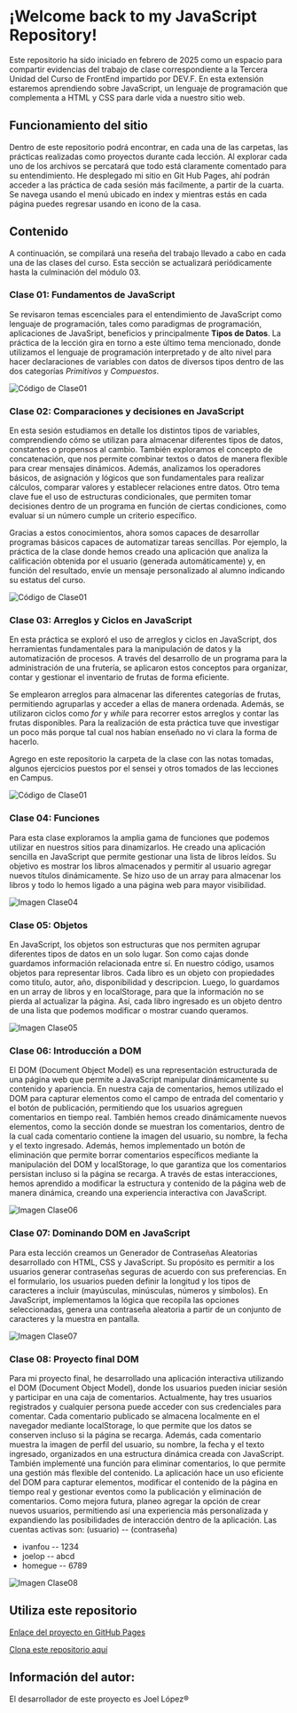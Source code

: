 # ¡Welcome back to my JavaScript Repository!

Este repositorio ha sido iniciado en febrero de 2025 como un espacio para compartir evidencias del trabajo de clase correspondiente a la Tercera Unidad del Curso de FrontEnd impartido por DEV.F. En esta extensión estaremos aprendiendo sobre JavaScript, un lenguaje de programación que complementa a HTML y CSS para darle vida a nuestro sitio web.

## Funcionamiento del sitio
Dentro de este repositorio podrá encontrar, en cada una de las carpetas, las prácticas realizadas como proyectos durante cada lección. 
Al explorar cada uno de los archivos se percatará que todo está claramente comentado para su entendimiento.
He desplegado mi sitio en Git Hub Pages, ahí podrán acceder a las práctica de cada sesión más facilmente, a partir de la cuarta. Se navega usando el menú ubicado en index y mientras estás en cada página puedes regresar usando en icono de la casa.

## Contenido
A continuación, se compilará una reseña del trabajo llevado a cabo en cada una de las clases del curso. Esta sección se actualizará periódicamente hasta la culminación del módulo 03.

### Clase 01: Fundamentos de JavaScript
Se revisaron temas escenciales para el entendimiento de JavaScript como lenguaje de programación, tales como paradigmas de programación, aplicaciones de JavaSript, beneficios y principalmente **Tipos de Datos**.
La práctica de la lección gira en torno a este último tema mencionado, donde utilizamos el lenguaje de programación interpretado y de alto nivel para hacer declaraciones de variables con datos de diversos tipos dentro de las dos categorías *Primitivos* y *Compuestos*.

![Código de Clase01](./img/codeclase01.png)

### Clase 02: Comparaciones y decisiones en JavaScript
En esta sesión estudiamos en detalle los distintos tipos de variables, comprendiendo cómo se utilizan para almacenar diferentes tipos de datos, constantes o propensos al cambio. También exploramos el concepto de concatenación, que nos permite combinar textos o datos de manera flexible para crear mensajes dinámicos. Además, analizamos los operadores básicos, de asignación y lógicos que son fundamentales para realizar cálculos, comparar valores y establecer relaciones entre datos. Otro tema clave fue el uso de estructuras condicionales, que permiten tomar decisiones dentro de un programa en función de ciertas condiciones, como evaluar si un número cumple un criterio específico. 

Gracias a estos conocimientos, ahora somos capaces de desarrollar programas básicos capaces de automatizar tareas sencillas. Por ejemplo, la práctica de la clase donde hemos creado una aplicación que analiza la calificación obtenida por el usuario (generada automáticamente) y, en función del resultado, envíe un mensaje personalizado al alumno indicando su estatus del curso.

![Código de Clase01](./img/codeclase02.png)

### Clase 03: Arreglos y Ciclos en JavaScript
En esta práctica se exploró el uso de arreglos y ciclos en JavaScript, dos herramientas fundamentales para la manipulación de datos y la automatización de procesos. A través del desarrollo de un programa para la administración de una frutería, se aplicaron estos conceptos para organizar, contar y gestionar el inventario de frutas de forma eficiente.

Se emplearon arreglos para almacenar las diferentes categorías de frutas, permitiendo agruparlas y acceder a ellas de manera ordenada. Además, se utilizaron ciclos como *for* y *while* para recorrer estos arreglos y contar las frutas disponibles. Para la realización de esta práctica tuve que investigar un poco más porque tal cual nos habían enseñado no vi clara la forma de hacerlo.

Agrego en este repositorio la carpeta de la clase con las notas tomadas, algunos ejercicios puestos por el sensei y otros tomados de las lecciones en Campus.

![Código de Clase01](./img/codeclase03.png)

### Clase 04: Funciones
Para esta clase exploramos la amplia gama de funciones que podemos utilizar en nuestros sitios para dinamizarlos. He creado una aplicación sencilla en JavaScript que permite gestionar una lista de libros leídos. Su objetivo es mostrar los libros almacenados y permitir al usuario agregar nuevos títulos dinámicamente.
Se hizo uso de un array para almacenar los libros y todo lo hemos ligado a una página web para mayor visibilidad.

![Imagen Clase04](./img/imgclase04.png)

### Clase 05: Objetos
En JavaScript, los objetos son estructuras que nos permiten agrupar diferentes tipos de datos en un solo lugar. Son como cajas donde guardamos información relacionada entre sí.
En nuestro código, usamos objetos para representar libros. Cada libro es un objeto con propiedades como titulo, autor, año, disponibilidad y descripcion.
Luego, lo guardamos en un array de libros y en localStorage, para que la información no se pierda al actualizar la página. Así, cada libro ingresado es un objeto dentro de una lista que podemos modificar o mostrar cuando queramos. 

![Imagen Clase05](./img/imgclase05.png)

### Clase 06: Introducción a DOM
El DOM (Document Object Model) es una representación estructurada de una página web que permite a JavaScript manipular dinámicamente su contenido y apariencia. En nuestra caja de comentarios, hemos utilizado el DOM para capturar elementos como el campo de entrada del comentario y el botón de publicación, permitiendo que los usuarios agreguen comentarios en tiempo real. También hemos creado dinámicamente nuevos elementos, como la sección donde se muestran los comentarios, dentro de la cual cada comentario contiene la imagen del usuario, su nombre, la fecha y el texto ingresado. Además, hemos implementado un botón de eliminación que permite borrar comentarios específicos mediante la manipulación del DOM y localStorage, lo que garantiza que los comentarios persistan incluso si la página se recarga. A través de estas interacciones, hemos aprendido a modificar la estructura y contenido de la página web de manera dinámica, creando una experiencia interactiva con JavaScript.

![Imagen Clase06](./img/imgclase06.png)

### Clase 07: Dominando DOM en JavaScript
Para esta lección creamos un Generador de Contraseñas Aleatorias desarrollado con HTML, CSS y JavaScript. Su propósito es permitir a los usuarios generar contraseñas seguras de acuerdo con sus preferencias. 
En el formulario, los usuarios pueden definir la longitud y los tipos de caracteres a incluir (mayúsculas, minúsculas, números y símbolos). En JavaScript, implementamos la lógica que recopila las opciones seleccionadas, genera una contraseña aleatoria a partir de un conjunto de caracteres y la muestra en pantalla.

![Imagen Clase07](./img/imgclase07.png)

### Clase 08: Proyecto final DOM
Para mi proyecto final, he desarrollado una aplicación interactiva utilizando el DOM (Document Object Model), donde los usuarios pueden iniciar sesión y participar en una caja de comentarios. Actualmente, hay tres usuarios registrados y cualquier persona puede acceder con sus credenciales para comentar. Cada comentario publicado se almacena localmente en el navegador mediante localStorage, lo que permite que los datos se conserven incluso si la página se recarga. Además, cada comentario muestra la imagen de perfil del usuario, su nombre, la fecha y el texto ingresado, organizados en una estructura dinámica creada con JavaScript. 
También implementé una función para eliminar comentarios, lo que permite una gestión más flexible del contenido. La aplicación hace un uso eficiente del DOM para capturar elementos, modificar el contenido de la página en tiempo real y gestionar eventos como la publicación y eliminación de comentarios. Como mejora futura, planeo agregar la opción de crear nuevos usuarios, permitiendo así una experiencia más personalizada y expandiendo las posibilidades de interacción dentro de la aplicación.
Las cuentas activas son: (usuario) -- (contraseña)
- ivanfou  --  1234
- joelop  --  abcd
- homegue  --  6789

![Imagen Clase08](./img/imgclase08.png)




## Utiliza este repositorio
[Enlace del proyecto en GitHub Pages](https://mrinvaderlop.github.io/Modulo03-JS/)

[Clona este repositorio aquí](https://github.com/MrInvaderLop/Modulo03-JS)

## Información del autor:
El desarrollador de este proyecto es Joel López&reg;
